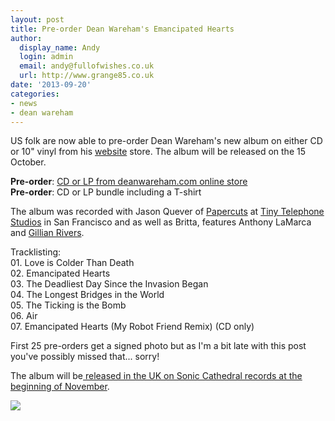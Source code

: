 ```yaml
---
layout: post
title: Pre-order Dean Wareham's Emancipated Hearts
author:
  display_name: Andy
  login: admin
  email: andy@fullofwishes.co.uk
  url: http://www.grange85.co.uk
date: '2013-09-20'
categories:
- news
- dean wareham
---
```

<p>US folk are now able to pre-order Dean Wareham's new album on either CD or 10" vinyl from his <a href="http://deanwareham.com/">website</a> store. The album will be released on the 15 October.</p>
<p><strong>Pre-order</strong>: <a href="http://elevenspot.11spot.com/deanwareham/dean-wareham-emancipated-hearts-pre-order-10-15.html">CD or LP from deanwareham.com online store</a><br />
<strong>Pre-order</strong>: CD or LP bundle including a T-shirt</p>
<p>The album was recorded with Jason Quever of <a href="http://www.subpop.com/artists/papercuts">Papercuts</a> at <a href="http://www.tinytelephone.com/">Tiny Telephone Studios</a> in San Francisco and as well as Britta, features Anthony LaMarca and <a href="http://www.gillianrivers.com/">Gillian Rivers</a>.</p>
<p>Tracklisting:<br />
01. Love is Colder Than Death<br />
02. Emancipated Hearts<br />
03. The Deadliest Day Since the Invasion Began<br />
04. The Longest Bridges in the World<br />
05. The Ticking is the Bomb<br />
06. Air<br />
07. Emancipated Hearts (My Robot Friend Remix) (CD only)</p>
<p>First 25 pre-orders get a signed photo but as I'm a bit late with this post you've possibly missed that... sorry!</p>
<p>The album will be<a href="http://www.soniccathedral.co.uk/"> released in the UK on Sonic Cathedral records at the beginning of November</a>.</p>
<p><img src="https://media.fullofwishes.co.uk/05-dean_wareham/sleeves/deanwareham_emancipatedhearts_cover.jpg" class="aligncenter" /></p>

